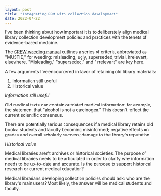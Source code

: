 ```yaml
---
layout: post
title: "Integrating EBM with collection development"
date: 2022-07-22
---
```


I've been thinking about how important it is to deliberately align medical library collection development policies and practices with the tenets of evidence-based medicine. 

The [CREW weeding manual](https://www.tsl.texas.gov/sites/default/files/public/tslac/ld/ld/pubs/crew/crewmethod12.pdf) outlines a series of criteria, abbreviated as "MUSTIE," for weeding: misleading, ugly, superseded, trivial, irrelevant, elsewhere. "Misleading," "superseded," and "irrelevant" are key here.

A few arguments I've encountered in favor of retaining old library materials:

1. Information still useful
2. Historical value

*Information still useful*

Old medical texts can contain outdated medical information: for example, the statement that "alcohol is not a carcinogen." This doesn't reflect the current scientific consensus.

There are potentially serious consequences if a medical library retains old books: students and faculty becoming misinformed; negative effects on grades and overall scholarly success; damage to the library's reputation.

*Historical value*

Medical libraries aren't archives or historical societies. 
The purpose of medical libraries needs to be articulated in order to clarify why information needs to be up-to-date and accurate. Is the purpose to support historical research or current medical education?

Medical librarians developing collection policies should ask: who are the library's main users? Most likely, the answer will be medical students and faculty.
